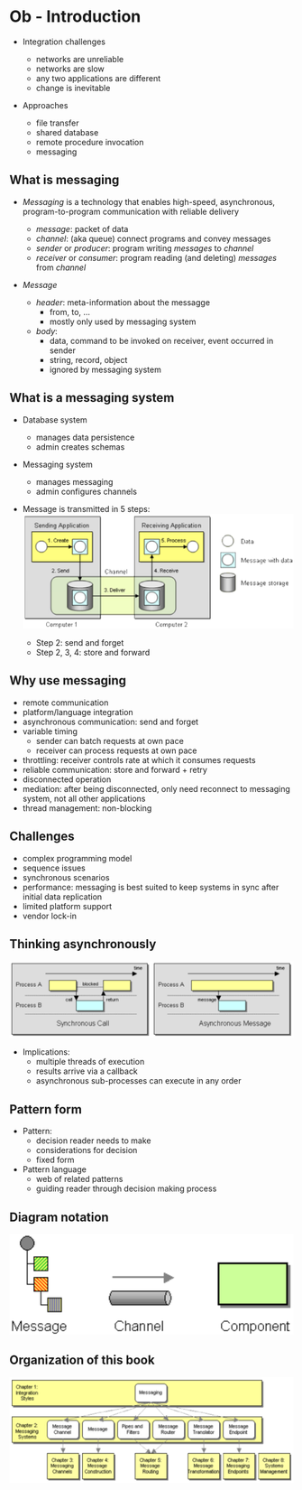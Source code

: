 # Ob - Introduction
- Integration challenges
    - networks are unreliable
    - networks are slow
    - any two applications are different
    - change is inevitable
    
- Approaches
    - file transfer
    - shared database
    - remote procedure invocation
    - messaging
    
## What is messaging
- _Messaging_ is a technology that enables high-speed, asynchronous, program-to-program communication with reliable delivery
    - _message_: packet of data
    - _channel_: (aka queue) connect programs and convey messages
    - _sender_ or _producer_: program writing _messages_ to _channel_
    - _receiver_ or _consumer_: program reading (and deleting) _messages_ from _channel_
    
- _Message_
    - _header_: meta-information about the messagge
        - from, to, ...
        - mostly only used by messaging system
    - _body_: 
        - data, command to be invoked on receiver, event occurred in sender
        - string, record, object
        - ignored by messaging system
        
## What is a messaging system
- Database system
    - manages data persistence
    - admin creates schemas
- Messaging system 
    - manages messaging
    - admin configures channels
    
- Message is transmitted in 5 steps:
![message-transmission](images/0b-01-message-transmission.png)
    - Step 2: send and forget
    - Step 2, 3, 4: store and forward 
    
## Why use messaging
- remote communication
- platform/language integration
- asynchronous communication: send and forget
- variable timing
    - sender can batch requests at own pace
    - receiver can process requests at own pace
- throttling: receiver controls rate at which it consumes requests
- reliable communication: store and forward + retry
- disconnected operation
- mediation: after being disconnected, only need reconnect to messaging system, not all other applications
- thread management: non-blocking

## Challenges
- complex programming model
- sequence issues
- synchronous scenarios
- performance: messaging is best suited to keep systems in sync after initial data replication
- limited platform support
- vendor lock-in

## Thinking asynchronously
![thinking-async](images/0b-02-thinking-async.png)
- Implications:
    - multiple threads of execution
    - results arrive via a callback
    - asynchronous sub-processes can execute in any order
    
## Pattern form
- Pattern:
    - decision reader needs to make
    - considerations for decision
    - fixed form
- Pattern language
    - web of related patterns
    - guiding reader through decision making process
    
## Diagram notation
![diagram-notation](images/0b-03-diagram-notation.png)

## Organization of this book
![organization](images/0b-04-organization.png)